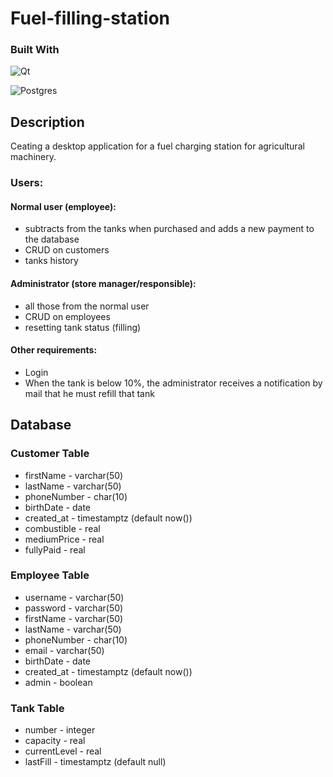 # Fuel-filling-station

### Built With 

![Qt](https://img.shields.io/badge/Qt-%23217346.svg?style=for-the-badge&logo=Qt&logoColor=white)

![Postgres](https://img.shields.io/badge/postgres-%23316192.svg?style=for-the-badge&logo=postgresql&logoColor=white)


## Description

Ceating a desktop application for a fuel charging station for agricultural machinery.

### Users:

#### Normal user (employee):

- subtracts from the tanks when purchased and adds a new payment to the database
- CRUD on customers
- tanks history

#### Administrator (store manager/responsible):

- all those from the normal user
- CRUD on employees
- resetting tank status (filling)

#### Other requirements:

- Login
- When the tank is below 10%, the administrator receives a notification by mail that he must refill that tank

## Database


### Customer Table

- firstName - varchar(50)
- lastName - varchar(50)
- phoneNumber - char(10)
- birthDate - date
- created_at - timestamptz  (default now())
- combustible - real
- mediumPrice - real
- fullyPaid - real

### Employee Table

- username - varchar(50)
- password - varchar(50)
- firstName - varchar(50)
- lastName - varchar(50)
- phoneNumber - char(10)
- email - varchar(50)
- birthDate - date
- created_at - timestamptz (default now())
- admin - boolean

### Tank Table

- number - integer
- capacity - real
- currentLevel - real
- lastFill - timestamptz (default null)

